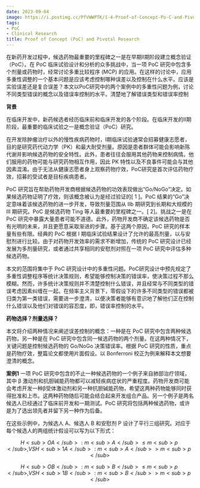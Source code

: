 ```yaml
---
date: 2023-09-04
image: https://i.postimg.cc/PfVWWPTK/1-4-Proof-of-Concept-Po-C-and-Pivotal-Clinical-Research-2.png
tags:
- PoC
- Clinical Research
title: Proof of Concept (PoC) and Pivotal Research
---
```


在新药开发过程中，候选药物最重要的里程碑之一是在早期II期阶段建立概念验证（PoC）。在 PoC 临床试验设计和分析的众多挑战中，当一项 PoC 研究中包含多个剂量或药物时，经常讨论多重比较程序 (MCP) 的应用。在这样的讨论中，应用多重性调整的一个基本问题是应该考虑控制哪种误差以及控制在什么水平。应该是实验误差还是复合误差？本文以PoC研究中的两个案例中的多重性问题为例，讨论不同类型错误的概念以及错误率控制的水平。清楚地了解错误类型和错误率控制

**背景**

在临床开发中，新药候选者经历临床前和临床开发的各个阶段。在临床开发的II期阶段，最重要的临床试验之一是概念验证（PoC）研究。

在开发除肿瘤治疗以外的慢性疾病药物时，I期临床试验通常会招募健康志愿者，目的是研究药代动力学（PK）和最大耐受剂量。原因是患者群体可能会影响新陈代谢并影响候选药物的安全特性。此外，患者往往会服用其他药物来控制病情。他们服用的药物可能与研究药物相互作用，因此 PK 特性以及不良事件可能会与其他因素混淆。由于无法从健康志愿者身上观察药物疗效，PoC研究是首次评估药物疗效，招募的受试者是目标疾病患者。

PoC 研究旨在帮助药物开发商根据候选药物的功效表现做出“Go/NoGo”决定。如果候选药物证明了疗效，则该概念被认为是经过验证的[ 1 ]。PoC 结果的“Go”决定意味着该候选药物的进一步开发，导致剂量范围从 IIb 期研究到长期和大规模的 III 期研究。PoC 是候选药物 Ting 等人最重要的里程碑之一。[ 2]。挑战之一是在 PoC 研究中暴露大量患者可能不道德。此外，药物开发商不确定该候选药物是否有光明的未来，并且更愿意采取渐进的步骤。基于这两个原因，PoC 研究的样本量有些有限。经典的 PoC 根据 I 期临床试验结果设计了允许的最高剂量，以与安慰剂进行比较。由于对药物开发效率的需求不断增加，传统的 PoC 研究设计已经发展为多剂量研究，或者通过共享相同的安慰剂对照在一项 PoC 研究中评估多种候选药物。

本文的范围将集中于 PoC 研究设计中的多重性问题。PoC研究设计中预先规定了多重性调整程序等统计决策规则，希望能够控制决策的错误率，使决策过程不那么模糊。然而，许多统计决策规则并不清楚控制什么错误，并且经常与不同类型的错误考虑因素纠缠在一起。在频率主义背景下，零假设下的许多不同类型的错误都被归类为第一类错误，需要进一步澄清，以便决策者能够有意识地了解他们正在控制什么错误以及他们对错误的容忍度，即，错误率控制的水平。

**药物选择？剂量选择？**

本文将介绍两种情况来阐述误差控制的概念：一种是在 PoC 研究中包含两种候选药物，另一种是在 PoC 研究中包含同一候选药物的两个剂量。在这两种情况下，关键问题是控制候选药物的 Go/NoGo 决策错误率。根据 PoC 研究的性质，重点是药物疗效，整篇论文都使用片面假设。以 Bonferroni 校正为例来解释本文想要澄清的概念。

**案例1**
一项 PoC 研究中包含的不止一种候选药物的一个例子来自肺部治疗领域，其中 β 激动剂和抗胆碱能药物都可以减轻疾病症状的严重程度。药物开发商可能会考虑开发一种β受体激动剂和另一种抗胆碱能药物，希望这两种药物能够同时获得批准和上市。这两种药物随后可能会结合起来开发组合产品。另一个例子是两名候选人已经通过了临床前开发和一期测试。PoC 研究将包括两种候选药物，或许是为了选出领先者并留下另一种作为后备。

在这些示例中，为候选人 A、候选人 B 和安慰剂 P 设计了平行三组研究。对应于每个候选人的两组统计假设可以写为以下形式：

$$H<sub>OA</sub>:m<sub>A</sub> \leq m<sub>p</sub>, VS H<sub>1A</sub>:m<sub>A</sub> > m<sub>p</sub>$$

$$H<sub>OB</sub>:m<sub>B</sub> \leq m<sub>p</sub>, VS H<sub>1B</sub>:m<sub>B</sub> > m<sub>p</sub>$$

